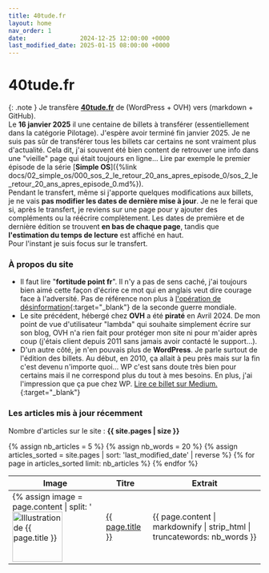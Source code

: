 ```yaml
---
title: 40tude.fr
layout: home
nav_order: 1
date:               2024-12-25 12:00:00 +0000
last_modified_date: 2025-01-15 08:00:00 +0000
---
```



# 40tude.fr 

{: .note }
Je transfère [**40tude.fr**](https://www.40tude.fr/) de (WordPress + OVH) vers (markdown + GitHub).  
Le **16 janvier 2025** il une centaine de billets à transférer (essentiellement dans la catégorie Pilotage). J'espère avoir terminé fin janvier 2025. Je ne suis pas sûr de transférer tous les billets car certains ne sont vraiment plus d'actualité. Cela dit, j'ai souvent été bien content de retrouver une info dans une "vieille" page qui était toujours en ligne... Lire par exemple le premier épisode de la série [**Simple OS**]({%link docs/02_simple_os/000_sos_2_le_retour_20_ans_apres_episode_0/sos_2_le_retour_20_ans_apres_episode_0.md%}).     
Pendant le transfert, même si j'apporte quelques modifications aux billets, je ne vais **pas modifier les dates de dernière mise à jour**. Je ne le ferai que si, après le transfert, je reviens sur une page pour y ajouter des compléments ou la réécrire complètement. Les dates de première et de dernière édition se trouvent **en bas de chaque page**, tandis que **l'estimation du temps de lecture** est affiché en haut.  
Pour l'instant je suis focus sur le transfert.

### À propos du site   
* Il faut lire "**fortitude point fr**". Il n'y a pas de sens caché, j'ai toujours bien aimé cette façon d'écrire ce mot qui en anglais veut dire courage face à l'adversité. Pas de référence non plus à [l'opération de désinformation](https://fr.wikipedia.org/wiki/Op%C3%A9ration_Fortitude){:target="_blank"} de la seconde guerre mondiale.  
* Le site précédent, hébergé chez **OVH** a été **piraté** en Avril 2024. De mon point de vue d'utilisateur "lambda" qui souhaite simplement écrire sur son blog, OVH n'a rien fait pour protéger mon site ni pour m'aider après coup (j'étais client depuis 2011 sans jamais avoir contacté le support...).
* D'un autre côté, je n'en pouvais plus de **WordPress**. Je parle surtout de l'édition des billets. Au début, en 2010, ça allait à peu près mais sur la fin c'est devenu n'importe quoi...  WP c'est sans doute très bien pour certains mais il ne correspond plus du tout à mes besoins. En plus, j'ai l'impression que ça pue chez WP. [Lire ce billet sur Medium.](https://medium.com/notes-and-theories/this-man-controls-40-of-the-internet-and-its-a-problem-1b37a66e6185){:target="_blank"}




### Les articles mis à jour récemment 

Nombre d'articles sur le site : **{{ site.pages | size }}**

<table>
  <thead>
    <tr>
      <th>Image</th>
      <th>Titre</th>
      <th>Extrait</th>
    </tr>
  </thead>
  <tbody>
    {% assign nb_articles = 5 %}
    {% assign nb_words = 20 %}
    {% assign articles_sorted = site.pages | sort: 'last_modified_date' | reverse %}
    {% for page in articles_sorted limit: nb_articles %}
    <tr>
      <td>
        {% assign image = page.content | split: '<img src="' | last | split: '"' | first %}
        {% if image == page.content %} 
            {% assign image = '/assets/images/40tude_307.webp' %}
        {% endif %}
        {% assign page_dir = page.url | split: '/' | slice: 0, -1 | join: '/' | append: '/' %}
        <img src="{{ page_dir }}{{ image }}" alt="Illustration de {{ page.title }}" style="width: 100px; height: auto;">
      </td>
      <td>
        <a href="{{ page.url }}">{{ page.title }}</a>
      </td>
      <td>
        {{ page.content | markdownify | strip_html | truncatewords: nb_words }}
      </td>
    </tr>
    {% endfor %}
  </tbody>
</table>

